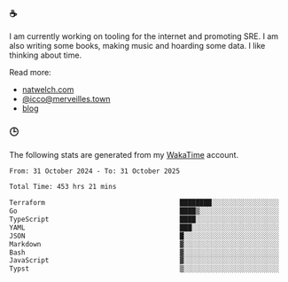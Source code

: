 ### ☕

I am currently working on tooling for the internet and promoting SRE. I am also writing some books, making music and hoarding some data. I like thinking about time.

Read more:

 - [natwelch.com](https://natwelch.com)
 - [@icco@merveilles.town](https://merveilles.town/@icco)
 - [blog](https://writing.natwelch.com)

### 🕒

The following stats are generated from my [WakaTime](https://wakatime.com/@icco) account.

<!--START_SECTION:waka-->

```txt
From: 31 October 2024 - To: 31 October 2025

Total Time: 453 hrs 21 mins

Terraform                                  ████████░░░░░░░░░░░░░░░░░   31.50 %
Go                                         ████▒░░░░░░░░░░░░░░░░░░░░   16.87 %
TypeScript                                 ████░░░░░░░░░░░░░░░░░░░░░   15.93 %
YAML                                       ███░░░░░░░░░░░░░░░░░░░░░░   11.85 %
JSON                                       █░░░░░░░░░░░░░░░░░░░░░░░░   03.80 %
Markdown                                   ▓░░░░░░░░░░░░░░░░░░░░░░░░   02.68 %
Bash                                       ▓░░░░░░░░░░░░░░░░░░░░░░░░   02.66 %
JavaScript                                 ▓░░░░░░░░░░░░░░░░░░░░░░░░   02.09 %
Typst                                      ▒░░░░░░░░░░░░░░░░░░░░░░░░   01.52 %
```

<!--END_SECTION:waka-->
